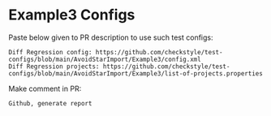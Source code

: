 # Example3 Configs
Paste below given to PR description to use such test configs:
```
Diff Regression config: https://github.com/checkstyle/test-configs/blob/main/AvoidStarImport/Example3/config.xml
Diff Regression projects: https://github.com/checkstyle/test-configs/blob/main/AvoidStarImport/Example3/list-of-projects.properties
```
Make comment in PR:
```
Github, generate report
```
